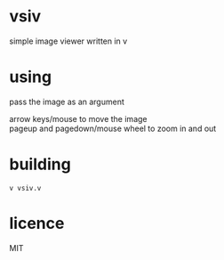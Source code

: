 # vsiv
simple image viewer written in v  

# using
pass the image as an argument  

arrow keys/mouse to move the image  
pageup and pagedown/mouse wheel to zoom in and out  

# building
```
v vsiv.v
```

# licence
MIT

